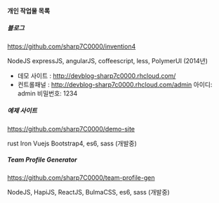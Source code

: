 #### 개인 작업물 목록

##### 블로그

https://github.com/sharp7C0000/invention4  

NodeJS expressJS, angularJS, coffeescript, less, PolymerUI (2014년)

* 데모 사이트 : http://devblog-sharp7c0000.rhcloud.com/
* 컨트롤패널  : http://devblog-sharp7c0000.rhcloud.com/admin 아이디: admin 비밀번호: 1234

##### 예제 사이트

https://github.com/sharp7C0000/demo-site

rust Iron Vuejs Bootstrap4, es6, sass (개발중)

##### Team Profile Generator

https://github.com/sharp7C0000/team-profile-gen

NodeJS, HapiJS, ReactJS, BulmaCSS, es6, sass (개발중)